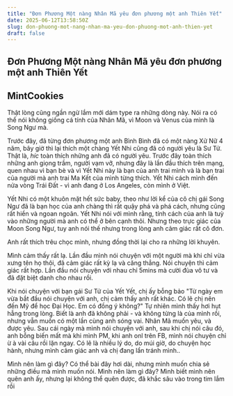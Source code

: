 ```yaml
---
title: "Đơn Phương Một nàng Nhân Mã yêu đơn phương một anh Thiên Yết"
date: 2025-06-12T13:58:50Z
slug: don-phuong-mot-nang-nhan-ma-yeu-don-phuong-mot-anh-thien-yet
draft: false
---
```


## Đơn Phương Một nàng Nhân Mã yêu đơn phương một anh Thiên Yết

## MintCookies

Thật lòng cũng ngần ngừ lắm mới dám type ra những dòng này. Nói ra có thể nói không giống cá tính của Nhân Mã, vì Moon và Venus của mình là Song Ngư mà.
 
Trước đây, đã từng đơn phương một anh Bình Bình đã có một nàng Xử Nữ 4 năm, bây giờ thì lại thích một chàng Yết Nhi cũng đã có người yêu là Sư Tử. Thật là, *híc* toàn thích những anh đã có người yêu. Trước đây toàn thích những anh giọng trầm, người vạm vỡ, nhưng đây là lần đầu thích trên mạng, quen nhau vì bạn bè và vì Yết Nhi này là bạn của anh trai mình và là bạn trai của người mà anh trai Ma Kết của mình từng thích. Yết Nhi cách mình đến nửa vòng Trái Đất - vì anh đang ở Los Angeles, còn mình ở Việt.
 
Yết Nhi có một khuôn mặt hết sức baby, theo như lời kể của cô chị gái Song Ngư đã là bạn học của anh chàng thì rất quậy phá và phá cách, nhưng cũng rất hiền và ngoan ngoãn. Yết Nhi nói với mình rằng, tính cách của anh là tuỳ vào những người mà anh có thể ở bên cạnh thôi. Nhưng theo trực giác của Moon Song Ngư, tuy anh nói thế nhưng trong lòng anh cảm giác rất cô đơn.
 
Anh rất thích trêu chọc mình, nhưng đồng thời lại cho ra những lời khuyên.
 
Mình cảm thấy rất lạ. Lần đầu mình nói chuyện với một người mà khi chỉ vừa xưng tên họ thôi, đã cảm giác rất kỳ lạ và căng thẳng. Nói chuyện thì cảm giác rất hợp. Lần đầu nói chuyện với nhau chỉ 5mins mà cười đùa vô tư và đã đặt biệt danh cho nhau rồi.
 
Khi nói chuyện với bạn gái Sư Tử của Yết Yết, chị ấy bỗng bảo "Từ ngày em vừa bắt đầu nói chuyện với anh, chị cảm thấy anh rất khác. Có lẽ chị nên đến Mỹ để học Đại Học. Em có đồng ý không?" Tự nhiên mình thấy hơi hụt hẫng trong lòng. Biết là anh đã không phải - và không từng là của mình rồi, nhưng vẫn muốn có một lần cùng anh sóng vai. Nhân Mã muốn yêu, và được yêu. Sau cái ngày mà mình nói chuyện với anh, sau khi chị nói câu đó, anh bỗng biến mất mà khi mình PM, khi anh onl trên FB, mình nói chuyện chỉ ừ à vài câu rồi lặn ngay. Có lẽ là nhiều lý do, do múi giờ, do chuyện học hành, nhưng mình cảm giác anh và chị đang lẩn tránh mình..
 
Mình nên làm gì đây? Có thể bài đây hơi dài, nhưng mình muốn chia sẻ những điều mà mình muốn nói. Mình nên làm gì đây? Mình biết mình nên quên anh ấy, nhưng lại không thể quên được, đã khắc sâu vào trong tim lắm rồi